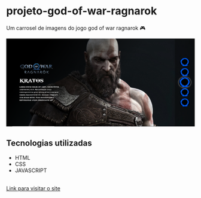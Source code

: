 <h1 style="font-weight: bold;">projeto-god-of-war-ragnarok</h1>
<p>Um carrosel de imagens do jogo god of war ragnarok 🎮</p>
<img src="./src/imagens/captura de tela.PNG" alt="imagem do site">
<h2>Tecnologias utilizadas</h2>
<ul>
    <li>HTML</li>
    <li>CSS</li>
    <li>JAVASCRIPT</li>
</ul> <br>
<a target="_blank" href="https://joaovitor2004.github.io/projeto-god-of-war-ragnarok/">Link para visitar o site</a>
